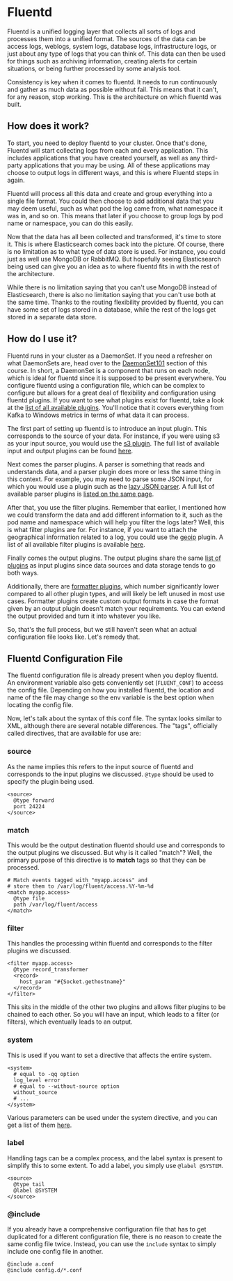 # Fluentd

Fluentd is a unified logging layer that collects all sorts of logs and processes them into a unified format. The sources of the data can be access logs, weblogs, system logs, database logs, infrastructure logs, or just about any type of logs that you can think of. This data can then be used for things such as archiving information, creating alerts for certain situations, or being further processed by some analysis tool.

Consistency is key when it comes to fluentd. It needs to run continuously and gather as much data as possible without fail. This means that it can't, for any reason, stop working. This is the architecture on which fluentd was built.

## How does it work?

To start, you need to deploy fluentd to your cluster. Once that's done, Fluentd will start collecting logs from each and every application. This includes applications that you have created yourself, as well as any third-party applications that you may be using. All of these applications may choose to output logs in different ways, and this is where Fluentd steps in again.

Fluentd will process all this data and create and group everything into a single file format. You could then choose to add additional data that you may deem useful, such as what pod the log came from, what namespace it was in, and so on. This means that later if you choose to group logs by pod name or namespace, you can do this easily.

Now that the data has all been collected and transformed, it's time to store it. This is where Elasticsearch comes back into the picture. Of course, there is no limitation as to what type of data store is used. For instance, you could just as well use MongoDB or RabbitMQ. But hopefully seeing Elasticsearch being used can give you an idea as to where fluentd fits in with the rest of the architecture.

While there is no limitation saying that you can't use MongoDB instead of Elasticsearch, there is also no limitation saying that you can't use both at the same time. Thanks to the routing flexibility provided by fluentd, you can have some set of logs stored in a database, while the rest of the logs get stored in a separate data store.

## How do I use it?

Fluentd runs in your cluster as a DaemonSet. If you need a refresher on what DaemonSets are, head over to the [DaemonSet101](../DaemonSet101/README.md) section of this course. In short, a DaemonSet is a component that runs on each node, which is ideal for fluentd since it is supposed to be present everywhere. You configure fluentd using a configuration file, which can be complex to configure but allows for a great deal of flexibility and configuration using fluentd plugins. If you want to see what plugins exist for fluentd, take a look at the [list of all available plugins](https://www.fluentd.org/plugins/all). You'll notice that it covers everything from Kafka to Windows metrics in terms of what data it can process.

The first part of setting up fluentd is to introduce an input plugin. This corresponds to the source of your data. For instance, if you were using s3 as your input source, you would use the [s3 plugin](https://github.com/fluent/fluent-plugin-s3). The full list of available input and output plugins can be found [here](https://www.fluentd.org/plugins/all#input-output).

Next comes the parser plugins. A parser is something that reads and understands data, and a parser plugin does more or less the same thing in this context. For example, you may need to parse some JSON input, for which you would use a plugin such as the [lazy JSON parser](https://github.com/mathpl/fluent-plugin-lazy-json-parser). A full list of available parser plugins is [listed on the same page](https://www.fluentd.org/plugins/all#parser).

After that, you use the filter plugins. Remember that earlier, I mentioned how we could transform the data and add different information to it, such as the pod name and namespace which will help you filter the logs later? Well, this is what filter plugins are for. For instance, if you want to attach the geographical information related to a log, you could use the [geoip](https://github.com/y-ken/fluent-plugin-geoip) plugin. A list of all available filter plugins is available [here](https://www.fluentd.org/plugins/all#filter).

Finally comes the output plugins. The output plugins share the same [list of plugins](https://www.fluentd.org/plugins/all#input-output) as input plugins since data sources and data storage tends to go both ways.

Additionally, there are [formatter plugins](https://www.fluentd.org/plugins/all#formatter), which number significantly lower compared to all other plugin types, and will likely be left unused in most use cases. Formatter plugins create custom output formats in case the format given by an output plugin doesn't match your requirements. You can extend the output provided and turn it into whatever you like.

So, that's the full process, but we still haven't seen what an actual configuration file looks like. Let's remedy that.

## Fluentd Configuration File

The fluentd configuration file is already present when you deploy fluentd. An environment variable also gets conveniently set (```FLUENT_CONF```) to access the config file. Depending on how you installed fluentd, the location and name of the file may change so the env variable is the best option when locating the config file.

Now, let's talk about the syntax of this conf file. The syntax looks similar to XML, although there are several notable differences. The "tags", officially called directives, that are available for use are:

### source

As the name implies this refers to the input source of fluentd and corresponds to the input plugins we discussed. ```@type``` should be used to specify the plugin being used.
```
<source>
  @type forward
  port 24224
</source>
```
### match

This would be the output destination fluentd should use and corresponds to the output plugins we discussed. But why is it called "match"? Well, the primary purpose of this directive is to **match** tags so that they can be processed.
```
# Match events tagged with "myapp.access" and
# store them to /var/log/fluent/access.%Y-%m-%d
<match myapp.access>
  @type file
  path /var/log/fluent/access
</match>
```
### filter

This handles the processing within fluentd and corresponds to the filter plugins we discussed.
```
<filter myapp.access>
  @type record_transformer
  <record>
    host_param "#{Socket.gethostname}"
  </record>
</filter>
```

This sits in the middle of the other two plugins and allows filter plugins to be chained to each other. So you will have an input, which leads to a filter (or filters), which eventually leads to an output.

### system

This is used if you want to set a directive that affects the entire system.

```
<system>
  # equal to -qq option
  log_level error
  # equal to --without-source option
  without_source
  # ...
</system>
```

Various parameters can be used under the system directive, and you can get a list of them [here](https://docs.fluentd.org/deployment/system-config).

### label

Handling tags can be a complex process, and the label syntax is present to simplify this to some extent. To add a label, you simply use ```@label @SYSTEM```.

```
<source>
  @type tail
  @label @SYSTEM
</source>
```

### @include

If you already have a comprehensive configuration file that has to get duplicated for a different configuration file, there is no reason to create the same config file twice. Instead, you can use the ```include``` syntax to simply include one config file in another.

```
@include a.conf
@include config.d/*.conf
```